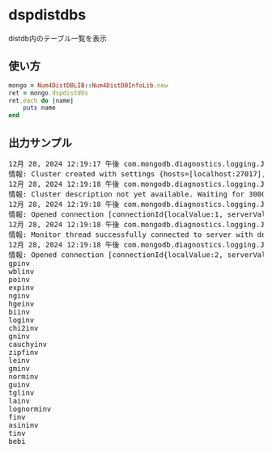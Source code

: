 dspdistdbs
==========
distdb内のテーブル一覧を表示

## 使い方

```ruby
mongo = Num4DistDBLIB::Num4DistDBInfoLib.new
ret = mongo.dspdistdbs
ret.each do |name|
    puts name
end
```

## 出力サンプル

<pre>
12月 28, 2024 12:19:17 午後 com.mongodb.diagnostics.logging.JULLogger log
情報: Cluster created with settings {hosts=[localhost:27017], mode=SINGLE, requiredClusterType=UNKNOWN, serverSelectionTimeout='30000 ms', maxWaitQueueSize=500}
12月 28, 2024 12:19:18 午後 com.mongodb.diagnostics.logging.JULLogger log
情報: Cluster description not yet available. Waiting for 30000 ms before timing out
12月 28, 2024 12:19:18 午後 com.mongodb.diagnostics.logging.JULLogger log
情報: Opened connection [connectionId{localValue:1, serverValue:9}] to localhost:27017
12月 28, 2024 12:19:18 午後 com.mongodb.diagnostics.logging.JULLogger log
情報: Monitor thread successfully connected to server with description ServerDescription{address=localhost:27017, type=STANDALONE, state=CONNECTED, ok=true, version=ServerVersion{versionList=[4, 2, 9]}, minWireVersion=0, maxWireVersion=8, maxDocumentSize=16777216, logicalSessionTimeoutMinutes=30, roundTripTimeNanos=6101963}
12月 28, 2024 12:19:18 午後 com.mongodb.diagnostics.logging.JULLogger log
情報: Opened connection [connectionId{localValue:2, serverValue:10}] to localhost:27017
gpinv
wblinv
poinv
expinv
nginv
hgeinv
biinv
loginv
chi2inv
gninv
cauchyinv
zipfinv
leinv
gminv
norminv
guinv
tglinv
lainv
lognorminv
finv
asininv
tinv
bebi
</pre>

